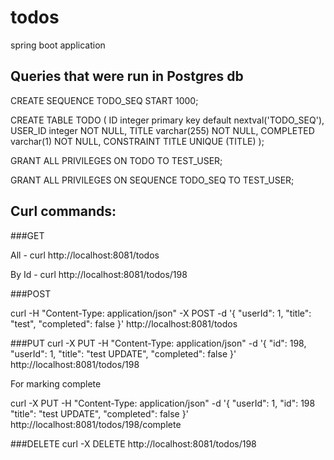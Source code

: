 # todos
spring boot application



## Queries that were run in Postgres db

CREATE SEQUENCE TODO_SEQ START 1000;

CREATE TABLE TODO (
ID integer primary key default nextval('TODO_SEQ'),
USER_ID integer NOT NULL,
TITLE varchar(255) NOT NULL,
COMPLETED varchar(1) NOT NULL,
CONSTRAINT TITLE UNIQUE (TITLE)
);

GRANT ALL PRIVILEGES ON TODO TO TEST_USER;

GRANT ALL PRIVILEGES ON SEQUENCE TODO_SEQ TO TEST_USER;

## Curl commands:

###GET

All - curl http://localhost:8081/todos

By Id - curl http://localhost:8081/todos/198

###POST

curl -H "Content-Type: application/json" -X POST -d '{
    "userId": 1,
    "title": "test",
    "completed": false
  }' http://localhost:8081/todos

###PUT
curl -X PUT -H "Content-Type: application/json" -d '{
    "id": 198,
    "userId": 1,
    "title": "test UPDATE",
    "completed": false
  }' http://localhost:8081/todos/198


For marking complete

curl -X PUT -H "Content-Type: application/json" -d '{
    "userId": 1,
    "id": 198
    "title": "test UPDATE",
    "completed": false
  }' http://localhost:8081/todos/198/complete


###DELETE
curl -X DELETE http://localhost:8081/todos/198

